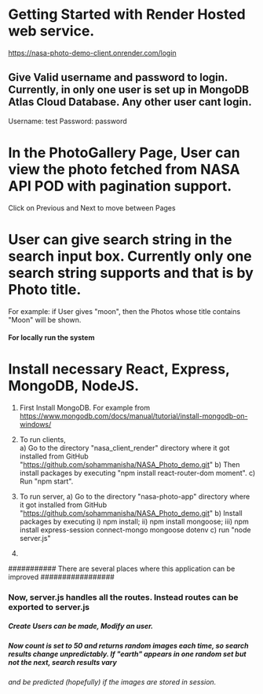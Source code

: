 # Getting Started with Render Hosted web service.

https://nasa-photo-demo-client.onrender.com/login

## Give Valid username and password to login. Currently, in only one user is set up in MongoDB Atlas Cloud Database. Any other user cant login.
Username: test
Password: password

# In the PhotoGallery Page, User can view the photo fetched from NASA API POD with pagination support. 
Click on Previous and Next to move between Pages

# User can give search string in the search input box. Currently only one search string supports and that is by Photo title. 

For example: if User gives "moon", then the Photos whose title contains "Moon" will be shown. 


#### For locally run the system ####

# Install necessary React, Express, MongoDB, NodeJS.
1) First Install MongoDB. For example from https://www.mongodb.com/docs/manual/tutorial/install-mongodb-on-windows/
1) To run clients,  
	a) Go to the directory "nasa_client_render" directory where it got installed from GitHub "https://github.com/sohammanisha/NASA_Photo_demo.git"
	b) Then install packages by executing "npm install react-router-dom moment".
	c) Run "npm start".

2) To run server, 
	a) Go to the directory "nasa-photo-app" directory where it got installed from GitHub "https://github.com/sohammanisha/NASA_Photo_demo.git"
	b) Install packages by executing 
		i) npm install; 
		ii) npm install mongoose; 
		iii) npm install express-session connect-mongo mongoose dotenv
	c) run "node server.js"
3) 

###########  There are several places where this application can be improved #################
### Now, server.js handles all the routes. Instead routes can be exported to server.js
##### Create Users can be made, Modify an user. 
##### Now count is set to 50 and returns random images each time, so search results change unpredictably. If "earth" appears in one random set but not the next, search results vary 
###### and be predicted (hopefully) if the images are stored in session. 